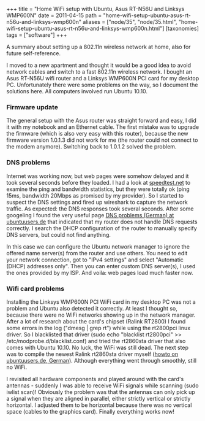 +++
title = "Home WiFi setup with Ubuntu, Asus RT-N56U and Linksys WMP600N"
date = 2011-04-15
path = "home-wifi-setup-ubuntu-asus-rt-n56u-and-linksys-wmp600n"
aliases = ["node/35", "node/35.html", "home-wifi-setup-ubuntu-asus-rt-n56u-and-linksys-wmp600n.html"]
[taxonomies]
tags = ["software"]
+++

<p>
	A summary about setting up a 802.11n wireless network at home, also for future self-reference.</p>
<!-- more -->
<p>
	I moved to a new apartment and thought it would be a good idea to avoid network cables and switch to a fast 802.11n wireless network. I bought an Asus RT-N56U wifi router and a Linksys WMP600N PCI card for my desktop PC. Unfortunately there were some problems on the way, so I document the solutions here. All computers involved run Ubuntu 10.10.</p>
<h3>
	Firmware update</h3>
<p>
	The general setup with the Asus router was straight forward and easy, I did it with my notebook and an Ethernet cable. The first mistake was to upgrade the firmware (which is also very easy with this router), because the new firmware version 1.0.1.3 did not work for me (the router could not connect to the modem anymore). Switching back to 1.0.1.2 solved the problem.</p>
<h3>
	DNS problems</h3>
<p>
	Internet was working now, but web pages were somehow delayed and it took several seconds before they loaded. I had a look at <a href="http://speedtest.net/">speedtest.net</a> to examine the ping and bandwidth statistics, but they were totally ok (ping 15ms, bandwidth 20Mbps as promised by my provider). So I started to suspect the DNS settings and fired up wireshark to capture the network traffic. As expected: the DNS responses took several seconds. After some googeling I found the very useful page <a href="http://wiki.ubuntuusers.de/DNS-Probleme">DNS problems (German) at ubuntuusers.de</a> that indicated that my router does not handle DNS requests correctly. I search the DHCP configuration of the router to manually specify DNS servers, but could not find anything.</p>
<p>
	In this case we can configure the Ubuntu network manager to ignore the offered name server(s) from the router and use others. You need to edit your network connection, got to &quot;IPv4 settings&quot; and select &quot;Automatic (DHCP) addresses only&quot;. Then you can enter custom DNS server(s), I used the ones provided by my ISP. And voila: web pages load much faster now.</p>
<h3>
	Wifi card problems</h3>
<p>
	Installing the Linksys WMP600N PCI WiFi card in my desktop PC was not a problem and Ubuntu also detected it correctly. At least I thought so, because there were no WiFi networks showing up in the network manager. After a lot of research about the card&#39;s chipset (Ralink RT2800) I found some errors in the log (&quot;dmesg | grep rt&quot;) while using the rt2800pci linux driver. So I blacklisted that driver (sudo echo &quot;blacklist rt2800pci&quot; &gt;&gt; /etc/modprobe.d/blacklist.conf) and tried the rt2860sta driver that also comes with Ubuntu 10.10. No luck, the WiFi was still dead. The next step was to compile the newest Ralink rt2860sta driver myself (<a href="http://wiki.ubuntuusers.de/WLAN/Ralink#RT28xx">howto on ubuntuusers.de, German</a>). Although everything went through smoothly, still no WiFi.</p>
<p>
	I revisited all hardware components and played around with the card&#39;s antennas - suddenly I was able to receive WiFi signals while scanning (sudo iwlist scan)! Obviously the problem was that the antennas can only pick up a signal when they are aligned in parallel, either strictly vertical or strictly horizontal. I adjusted them to be horizontal because there was no vertical space (cables to the graphics card). Finally everything works now!</p>

        